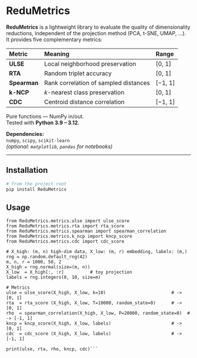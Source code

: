 # ReduMetrics

**ReduMetrics** is a lightweight library to evaluate the quality of dimensionality reductions, independent of the projection method (PCA, t-SNE, UMAP, …).  
It provides five complementary metrics:

| Metric | Meaning | Range |
|:--------|:---------|:------|
| **ULSE** | Local neighborhood preservation | [0, 1] |
| **RTA** | Random triplet accuracy | [0, 1] |
| **Spearman** | Rank correlation of sampled distances | [−1, 1] |
| **k-NCP** | *k*-nearest class preservation | [0, 1] |
| **CDC** | Centroid distance correlation | [−1, 1] |

Pure functions — NumPy in/out.  
Tested with **Python 3.9 – 3.12**.  

**Dependencies:**  
`numpy`, `scipy`, `scikit-learn`  
*(optional: `matplotlib`, `pandas` for notebooks)*

---

## Installation

```bash
# from the project root
pip install ReduMetrics
```

## Usage

```import numpy as np
from ReduMetrics.metrics.ulse import ulse_score
from ReduMetrics.metrics.rta import rta_score
from ReduMetrics.metrics.spearman import spearman_correlation
from ReduMetrics.metrics.k_ncp import kncp_score
from ReduMetrics.metrics.cdc import cdc_score

# X_high: (m, n) high-dim data, X_low: (m, r) embedding, labels: (m,)
rng = np.random.default_rng(42)
m, n, r = 1000, 50, 2
X_high = rng.normal(size=(m, n))
X_low  = X_high[:, :r]          # toy projection
labels = rng.integers(0, 10, size=m)

# Metrics
ulse = ulse_score(X_high, X_low, k=10)                         # -> [0, 1]
rta  = rta_score (X_high, X_low, T=10000, random_state=0)      # -> [0, 1]
rho  = spearman_correlation(X_high, X_low, P=20000, random_state=0)  # -> [-1, 1]
kncp = kncp_score(X_high, X_low, labels)                       # -> [0, 1]
cdc  = cdc_score (X_high, X_low, labels)                       # -> [-1, 1]

print(ulse, rta, rho, kncp, cdc)```
